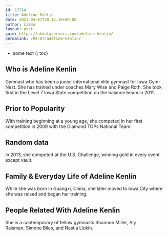 ```yaml
---
id: 17754
title: Adeline Kenlin
date: 2021-04-07T20:12:10+00:00
author: Laima
layout: post
guid: https://ukdataservers.com/adeline-kenlin/
permalink: /04/07/adeline-kenlin/
---
```


* some text
{: toc}


## Who is Adeline Kenlin
                  
                  
                  
Gymnast who has been a junior international elite gymnast for Iowa Gym-Nest. She has trained under coaches Mary Wise and Paige Roth. She took first in the Level 7 Iowa State competition on the balance beam in 2011.
                  
              
            
              
            
                
                
                
## Prior to Popularity
                  
                  
                  
With training beginning at a young age, she competed in her first competition in 2009 with the Diamond TOPs National Team. 
                  
              
            
              
            
                
                
                
## Random data
                  
                  
                  
In 2013, she competed at the U.S. Challenge, winning gold in every event except vault. 
                  
              
            
              
            
                
                
                
## Family & Everyday Life of Adeline Kenlin
                  
                  
                  
While she was born in Guangxi, China, she later moved to Iowa City where she was raised and began her training. 
                  
              
            
              
            
                
                
                
## People Related With Adeline Kenlin
                  
                  
                  
She is a contemporary of fellow gymnasts Shannon Miller, Aly Raisman, Simone Biles, and Nastia Liukin. 
                  
              
            
              
            
                
              
            
              
              
            
            
              
            
          
          
          